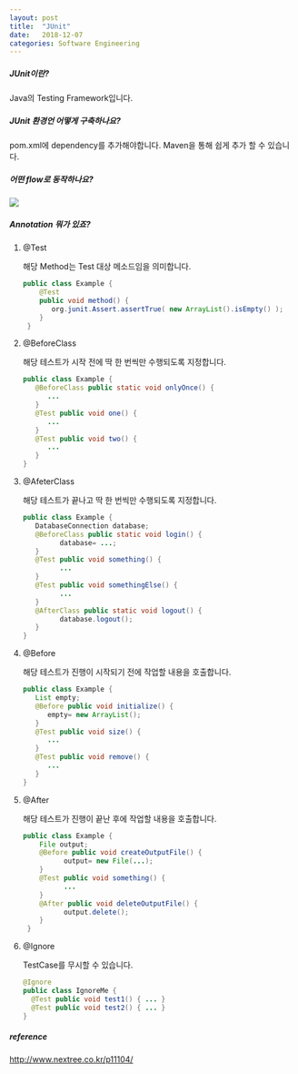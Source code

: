 ```yaml
---
layout: post
title:  "JUnit"
date:   2018-12-07
categories: Software Engineering
---
```


##### JUnit이란?

 Java의  Testing Framework입니다.

##### JUnit 환경언 어떻게 구축하나요?

pom.xml에 dependency를 추가해야합니다. Maven을 통해 쉽게 추가 할 수 있습니다. 

##### 어떤 flow로 동작하나요?

![](/image/junit.png)

##### Annotation 뭐가 있죠?

1. @Test

   해당 Method는 Test 대상 메소드임을 의미합니다.

   ```java
   public class Example {
       @Test
       public void method() {
          org.junit.Assert.assertTrue( new ArrayList().isEmpty() );
       }
    }
   ```

2. @BeforeClass

   해당 테스트가 시작 전에 딱 한 번씩만 수행되도록 지정합니다.

   ```java
   public class Example {
      @BeforeClass public static void onlyOnce() {
         ...
      }
      @Test public void one() {
         ...
      }
      @Test public void two() {
         ...
      }
   }
   ```

3. @AfeterClass

   해당 테스트가 끝나고 딱 한 번씩만 수행되도록 지정합니다.

   ```java
   public class Example {
      DatabaseConnection database;
      @BeforeClass public static void login() {
            database= ...;
      }
      @Test public void something() {
            ...
      }
      @Test public void somethingElse() {
            ...
      }
      @AfterClass public static void logout() {
            database.logout();
      }
   }
   ```

4. @Before

   해당 테스트가 진행이 시작되기 전에 작업할 내용을 호출합니다.

   ```java
   public class Example {
      List empty;
      @Before public void initialize() {
         empty= new ArrayList();
      }
      @Test public void size() {
         ...
      }
      @Test public void remove() {
         ...
      }
   }
   ```

5. @After

   해당 테스트가 진행이 끝난 후에 작업할 내용을 호출합니다.

   ```java
   public class Example {
       File output;
       @Before public void createOutputFile() {
             output= new File(...);
       }
       @Test public void something() {
             ...
       }
       @After public void deleteOutputFile() {
             output.delete();
       }
    }
   ```

6. @Ignore

   TestCase를 무시할 수 있습니다.

   ```java
   @Ignore
   public class IgnoreMe {
     @Test public void test1() { ... }
     @Test public void test2() { ... }
   }
   ```

##### reference

http://www.nextree.co.kr/p11104/